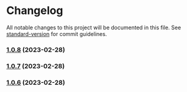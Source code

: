 # Changelog

All notable changes to this project will be documented in this file. See [standard-version](https://github.com/conventional-changelog/standard-version) for commit guidelines.

### [1.0.8](https://github.com/indigopro/core/compare/v1.0.5...v1.0.8) (2023-02-28)

### [1.0.7](https://github.com/indigopro/core/compare/v1.0.5...v1.0.7) (2023-02-28)

### [1.0.6](https://github.com/indigopro/core/compare/v1.0.5...v1.0.6) (2023-02-28)
